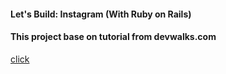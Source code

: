 #### Let's Build: Instagram (With Ruby on Rails)

#### This project base on tutorial from devwalks.com
<a href="https://www.devwalks.com/lets-build-instagram-in-rails-part-1/">click<a>
